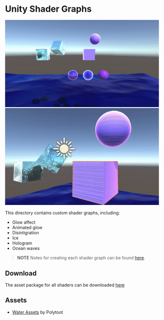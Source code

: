 # Unity Shader Graphs
![Gif of all shader graphs in use. At the bottom of the screen, ocean waves roll. Above it are three spheres. The first has a gentle glow. The second has a pulsing glow. The third looks like it is disintigrating. To the top-left of the spheres are two ice cubes. To the right og them are a lavender cube and sphere.](Screenshots/all_shaders.gif)
![Closup of hologram affects. A lavender circle and cube appear to have flickering lines.](Screenshots/hologram_closeup.gif)

This directory contains custom shader graphs, including:
- Glow affect
- Animated glow
- Disintigration
- Ice
- Hologram
- Ocean waves


>  **NOTE**
Notes for creating each shader graph can be found [here](notes.md).

## Download
The asset package for all shaders can be downloaded [here](https://drive.google.com/file/d/1NgokRMcw4JfgB84asMzuv1xTLwqqnWM0/view?usp=sharing)


## Assets
- [Water Assets](https://www.patreon.com/polytoots/posts?filters[tag]=Shader%20Graph) by Polytoot